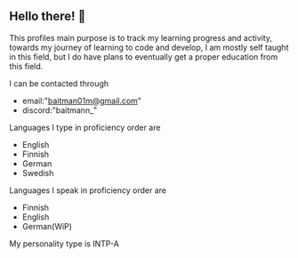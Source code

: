 ## Hello there! 👋

This profiles main purpose is to track my learning progress and activity,
towards my journey of learning to code and develop,
I am mostly self taught in this field,
but I do have plans to eventually get a proper education from this field.

I can be contacted through 
-  email:"baitman01m@gmail.com"
-  discord:"baitmann_"

Languages I type in proficiency order are
-  English
-  Finnish
-  German
-  Swedish

Languages I speak in proficiency order are
-  Finnish
-  English
-  German(WiP)

My personality type is INTP-A
